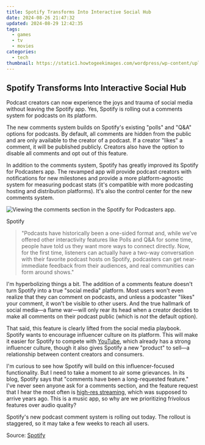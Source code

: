 ```yaml
---
title: Spotify Transforms Into Interactive Social Hub
date: 2024-08-26 21:47:32
updated: 2024-08-29 12:42:35
tags:
  - games
  - tv
  - movies
categories:
  - tech
thumbnail: https://static1.howtogeekimages.com/wordpress/wp-content/uploads/2024/06/spotify-logo-in-the-center-of-the-screen-with-an-equalizer-in-front.jpg
---
```


## Spotify Transforms Into Interactive Social Hub

Podcast creators can now experience the joys and trauma of social media without leaving the Spotify app. Yes, Spotify is rolling out a comments system for podcasts on its platform.

 The new comments system builds on Spotify's existing "polls" and "Q&A" options for podcasts. By default, all comments are hidden from the public and are only available to the creator of a podcast. If a creator "likes" a comment, it will be published publicly. Creators also have the option to disable all comments and opt out of this feature.

 In addition to the comments system, Spotify has greatly improved its Spotify for Podcasters app. The revamped app will provide podcast creators with notifications for new milestones and provide a more platform-agnostic system for measuring podcast stats (it's compatible with more podcasting hosting and distribution platforms). It's also the control center for the new comments system.

![Viewing the comments section in the Spotify for Podcasters app.](https://static1.howtogeekimages.com/wordpress/wp-content/uploads/2024/07/13-1.jpg) 

Spotify

> "Podcasts have historically been a one-sided format and, while we’ve offered other interactivity features like Polls and Q&A for some time, people have told us they want more ways to connect directly. Now, for the first time, listeners can actually have a two-way conversation with their favorite podcast hosts on Spotify, podcasters can get near-immediate feedback from their audiences, and real communities can form around shows."

 I'm hyperbolizing things a bit. The addition of a comments feature doesn't turn Spotify into a true "social media" platform. Most users won't even realize that they can comment on podcasts, and unless a podcaster "likes" your comment, it won't be visible to other users. And the true hallmark of social media—a flame war—will only rear its head when a creator decides to make all comments on their podcast public (which is _not_ the default option).

 That said, this feature is clearly lifted from the social media playbook. Spotify wants to encourage influencer culture on its platform. This will make it easier for Spotify to compete with [YouTube](https://fox-cloud.techidaily.com/updated-mastering-overloaded-tiktok-saves-a-guide-to-editing-and-streamlining/), which already has a strong influencer culture, though it also gives Spotify a new "product" to sell—a relationship between content creators and consumers.

 I'm curious to see how Spotify will build on this influencer-focused functionality. But I need to take a moment to air some grievances. In its blog, Spotify says that "comments have been a long-requested feature." I've never seen anyone ask for a comments section, and the feature request that I hear the most often is [high-res streaming](https://sim-unlock.techidaily.com/in-2024-android-unlock-code-sim-unlock-your-honor-magic-5-pro-phone-and-remove-locked-screen-by-drfone-android/), which was supposed to arrive years ago. This is a music app, so why are we prioritizing frivolous features over audio quality?

 Spotify's new podcast comment system is rolling out today. The rollout is staggered, so it may take a few weeks to reach all users.

 Source: [Spotify](https://newsroom.spotify.com/2024-07-09/podcast-app-comments-update/)

<ins class="adsbygoogle"
     style="display:block"
     data-ad-format="autorelaxed"
     data-ad-client="ca-pub-7571918770474297"
     data-ad-slot="1223367746"></ins>



<ins class="adsbygoogle"
     style="display:block"
     data-ad-client="ca-pub-7571918770474297"
     data-ad-slot="8358498916"
     data-ad-format="auto"
     data-full-width-responsive="true"></ins>
